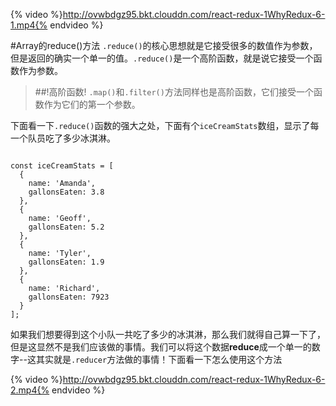 {% video %}http://ovwbdgz95.bkt.clouddn.com/react-redux-1WhyRedux-6-1.mp4{% endvideo %}

#Array的reduce()方法
`.reduce()`的核心思想就是它接受很多的数值作为参数，但是返回的确实一个单一的值。`.reduce()`是一个高阶函数，就是说它接受一个函数作为参数。

>##!高阶函数!
>`.map()`和`.filter()`方法同样也是高阶函数，它们接受一个函数作为它们的第一个参数。

下面看一下`.reduce()`函数的强大之处，下面有个`iceCreamStats`数组，显示了每一个队员吃了多少冰淇淋。
```

const iceCreamStats = [
  {
    name: 'Amanda',
    gallonsEaten: 3.8
  },
  {
    name: 'Geoff',
    gallonsEaten: 5.2
  },
  {
    name: 'Tyler',
    gallonsEaten: 1.9
  },
  {
    name: 'Richard',
    gallonsEaten: 7923
  }
];
```
如果我们想要得到这个小队一共吃了多少的冰淇淋，那么我们就得自己算一下了，但是这显然不是我们应该做的事情。我们可以将这个数据**reduce**成一个单一的数字--这其实就是`.reducer`方法做的事情！下面看一下怎么使用这个方法

{% video %}http://ovwbdgz95.bkt.clouddn.com/react-redux-1WhyRedux-6-2.mp4{% endvideo %}

